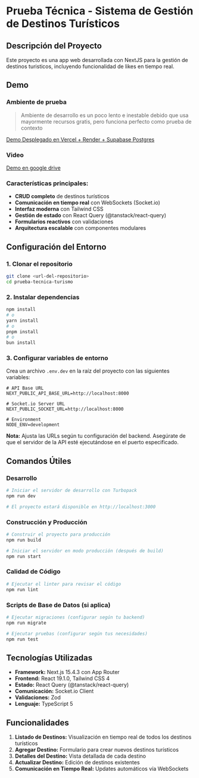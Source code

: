# Prueba Técnica - Sistema de Gestión de Destinos Turísticos

## Descripción del Proyecto

Este proyecto es una app web desarrollada con NextJS para la gestión de destinos turisticos, incluyendo funcionalidad de likes en tiempo real.

## Demo
### Ambiente de prueba
> Ambiente de desarrollo es un poco lento e inestable debido que usa mayormente recursos gratis, pero funciona perfecto como prueba de contexto

[Demo Desplegado en Vercel + Render + Supabase Postgres](https://destinos-turisticos-web.vercel.app/)
### Video
[Demo en google drive](https://drive.google.com/file/d/198S9R1OdTbrD8pnY-2pxZEWAvSiAgoSe/view?usp=drive_link)

### Características principales:

- **CRUD completo** de destinos turísticos
- **Comunicación en tiempo real** con WebSockets (Socket.io)
- **Interfaz moderna** con Tailwind CSS
- **Gestión de estado** con React Query (@tanstack/react-query)
- **Formularios reactivos** con validaciones
- **Arquitectura escalable** con componentes modulares

## Configuración del Entorno

### 1. Clonar el repositorio

```bash
git clone <url-del-repositorio>
cd prueba-tecnica-turismo
```

### 2. Instalar dependencias

```bash
npm install
# o
yarn install
# o
pnpm install
# o
bun install
```

### 3. Configurar variables de entorno

Crea un archivo `.env.dev` en la raíz del proyecto con las siguientes variables:

```env
# API Base URL
NEXT_PUBLIC_API_BASE_URL=http://localhost:8000

# Socket.io Server URL
NEXT_PUBLIC_SOCKET_URL=http://localhost:8000

# Environment
NODE_ENV=development
```

**Nota:** Ajusta las URLs según tu configuración del backend. Asegúrate de que el servidor de la API esté ejecutándose en el puerto especificado.

## Comandos Útiles

### Desarrollo

```bash
# Iniciar el servidor de desarrollo con Turbopack
npm run dev

# El proyecto estará disponible en http://localhost:3000
```

### Construcción y Producción

```bash
# Construir el proyecto para producción
npm run build

# Iniciar el servidor en modo producción (después de build)
npm run start
```

### Calidad de Código

```bash
# Ejecutar el linter para revisar el código
npm run lint
```

### Scripts de Base de Datos (si aplica)

```bash
# Ejecutar migraciones (configurar según tu backend)
npm run migrate

# Ejecutar pruebas (configurar según tus necesidades)
npm run test
```

## Tecnologías Utilizadas

- **Framework:** Next.js 15.4.3 con App Router
- **Frontend:** React 19.1.0, Tailwind CSS 4
- **Estado:** React Query (@tanstack/react-query)
- **Comunicación:** Socket.io Client
- **Validaciones:** Zod
- **Lenguaje:** TypeScript 5

## Funcionalidades

1. **Listado de Destinos:** Visualización en tiempo real de todos los destinos turísticos
2. **Agregar Destino:** Formulario para crear nuevos destinos turísticos
3. **Detalles del Destino:** Vista detallada de cada destino
4. **Actualizar Destino:** Edición de destinos existentes
5. **Comunicación en Tiempo Real:** Updates automáticos vía WebSockets
